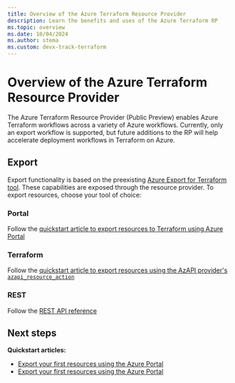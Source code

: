 ```yaml
---
title: Overview of the Azure Terraform Resource Provider
description: Learn the benefits and uses of the Azure Terraform RP
ms.topic: overview
ms.date: 10/04/2024
ms.author: stema
ms.custom: devx-track-terraform
---
```


# Overview of the Azure Terraform Resource Provider

The Azure Terraform Resource Provider (Public Preview) enables Azure Terraform workflows across a variety of Azure workflows. Currently, only an export workflow is supported, but future additions to the RP will help accelerate deployment workflows in Terraform on Azure.

## Export
Export functionality is based on the preexisting [Azure Export for Terraform tool](../azure-export-for-terraform/export-terraform-overview.md). These capabilities are exposed through the resource provider. To export resources, choose your tool of choice:

### Portal
Follow the [quickstart article to export resources to Terraform using Azure Portal](./get-started-export-resources-portal.md)

### Terraform
Follow the [quickstart article to export resources using the AzAPI provider's `azapi_resource_action`](./get-started-export-resources-portal.md)

### REST
Follow the [REST API reference](https://learn.microsoft.com/en-us/rest/api/)

## Next steps

**Quickstart articles:**

- [Export your first resources using the Azure Portal](./get-started-export-resources-portal.md)
- [Export your first resources using the Azure Portal](./get-started-export-resources-terraform.md)
